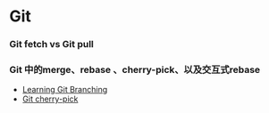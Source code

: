 # Git
### Git fetch vs Git pull

###  Git 中的merge、rebase  、cherry-pick、以及交互式rebase
- [Learning Git Branching](https://learngitbranching.js.org/)
- [Git cherry-pick](http://www.cnblogs.com/ludashi/p/8116434.html)
